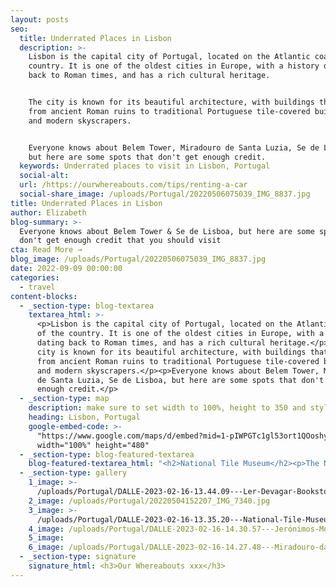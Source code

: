```yaml
---
layout: posts
seo:
  title: Underrated Places in Lisbon
  description: >-
    Lisbon is the capital city of Portugal, located on the Atlantic coast of the
    country. It is one of the oldest cities in Europe, with a history dating
    back to Roman times, and has a rich cultural heritage.


    The city is known for its beautiful architecture, with buildings that range
    from ancient Roman ruins to traditional Portuguese tile-covered buildings
    and modern skyscrapers.


    Everyone knows about Belem Tower, Miradouro de Santa Luzia, Se de Lisboa,
    but here are some spots that don't get enough credit.
  keywords: Underrated places to visit in Lisbon, Portugal
  social-alt:
  url: /https://ourwhereabouts.com/tips/renting-a-car
  social-share_image: /uploads/Portugal/20220506075039_IMG_8837.jpg
title: Underrated Places in Lisbon
author: Elizabeth
blog-summary: >-
  Everyone knows about Belem Tower & Se de Lisboa, but here are some spots that
  don't get enough credit that you should visit
cta: Read More →
blog_image: /uploads/Portugal/20220506075039_IMG_8837.jpg
date: 2022-09-09 00:00:00
categories:
  - travel
content-blocks:
  - _section-type: blog-textarea
    textarea_html: >-
      <p>Lisbon is the capital city of Portugal, located on the Atlantic coast
      of the country. It is one of the oldest cities in Europe, with a history
      dating back to Roman times, and has a rich cultural heritage.</p><p>The
      city is known for its beautiful architecture, with buildings that range
      from ancient Roman ruins to traditional Portuguese tile-covered buildings
      and modern skyscrapers.</p><p>Everyone knows about Belem Tower, Miradouro
      de Santa Luzia, Se de Lisboa, but here are some spots that don't get
      enough credit.</p>
  - _section-type: map
    description: make sure to set width to 100%, height to 350 and style to border 2
    heading: Lisbon, Portugal
    google-embed-code: >-
      "https://www.google.com/maps/d/embed?mid=1-pIWPGTc1gl53ort1QOoshyD1WYVBLE&ehbc=2E312F"
      width="100%" height="480"
  - _section-type: blog-featured-textarea
    blog-featured-textarea_html: "<h2>National Tile Museum</h2><p>The National Tile Museum, also known as the Museu Nacional do Azulejo in Portuguese, is a museum in Lisbon, Portugal that is dedicated to showcasing the history and art of Portuguese tiles. The museum is located in a former convent, the Madre de Deus Convent, which was founded in the 16th century.</p><p><br /><strong>•Entrance fee: </strong>5€<br /><strong>•Opening hours: </strong>Tuesday to Sunday from 10 am - 6 pm</p><p>\_</p><h2>Carmo Convent ruins</h2><p>The Carmo Convent ruins, also known as the Convento da Ordem do Carmo, are the remains of a Gothic church and convent that were destroyed in the 1755 Lisbon earthquake. The ruins are located in the Chiado neighborhood of Lisbon, Portugal and are a popular tourist attraction.</p><p><strong>•Entrance fee: </strong>5€<br /><strong>•Opening hours: </strong>Monday to Saturday from 10 am - 7 pm</p><p>\_</p><h2>LX Factory</h2><p>LX Factory is a cultural and creative hub located in the Alcântara neighborhood of Lisbon, Portugal. The complex is housed in a former industrial site and has been transformed into a space for artists, designers, and entrepreneurs to showcase their work and engage with the community.</p><p><strong>•Entrance fee: </strong>Free.<br /><strong>•Opening hours: </strong>Daily.</p><p>\_</p><h2>Ler Devagar Bookstore at LX Factory</h2><p>Ler Devagar is a bookstore located in the LX Factory complex in Lisbon, Portugal. The bookstore is housed in a large industrial building and is known for its unique and eclectic design.</p><p><strong>•Entrance fee:</strong> Free.<br />•<strong>Opening hours:</strong> Mon-Wed 10 am-10 pm | Thu-Sat 10 am-12 am | Sun 10 am-9 pm.</p><p>\_</p><h2>Livraria Bertrand</h2><p>Livraria Bertrand is a historic bookstore located in Lisbon, Portugal, and is considered to be one of the oldest bookstores in the world still in operation. The bookstore was founded in 1732 and has been in continuous operation ever since. The Livraria Bertrand store in Lisbon is located in the Chiado neighborhood and is housed in a beautiful 18th-century building. The bookstore has a wide selection of books in multiple languages and the store's interior is beautifully decorated.</p><p><strong>•Entrance fee: </strong>Free.<br /><strong>•Opening hours:&nbsp;</strong>Monday - Saturday from 9 am to 10 pm | Sunday 11 am to 8 pm</p><p>\_</p><h2>Miradouro da Graça</h2><p>Miradouro da Graça is a popular viewpoint located in the Graça neighborhood of Lisbon, Portugal. The viewpoint offers stunning panoramic views of the city, including the historic Alfama neighborhood, the Tagus River, and the São Jorge Castle.</p><p><strong>•Entrance fee:</strong> Free.<br /><strong>•Opening hours: </strong>Daily.</p><p>\_</p><h2>Jerónimos Monastery</h2><p>The Jerónimos Monastery, also known as the Hieronymites Monastery, is a UNESCO World Heritage Site located in the Belém neighborhood of Lisbon, Portugal. The monastery is one of the most important examples of Manueline architecture, a style that was popular in Portugal in the 16th century.</p><p><strong>•Entrance fee:</strong> 10€.<br /><strong>•Opening hours: </strong>Tuesday - Sunday 10 am - 5 pm.</p><p>\_</p><h2>25 de Abril Bridge</h2><p>The 25 de Abril Bridge, also known as the Ponte 25 de Abril, is a suspension bridge that spans the Tagus River in Lisbon, Portugal. The bridge is one of the most iconic landmarks in Lisbon and is a popular destination for tourists and locals alike. The bridge is similar in design to the Golden Gate Bridge in San Francisco, and its red color is also reminiscent of the famous American landmark. The bridge is 2.3 kilometers long and has two levels, with cars and trucks on the top level and trains on the bottom level.</p><p><strong>•Entrance fee:</strong> Free.<br /><strong>•Opening hours: </strong>Daily.</p>"
  - _section-type: gallery
    1_image: >-
      /uploads/Portugal/DALLE-2023-02-16-13.44.09---Ler-Devagar-Bookstore-lisbon.jpg
    2_image: /uploads/Portugal/20220504152207_IMG_7340.jpg
    3_image: >-
      /uploads/Portugal/DALLE-2023-02-16-13.35.20---National-Tile-Museum-lisbon.jpg
    4_image: /uploads/Portugal/DALLE-2023-02-16-14.30.57---Jerónimos-Monastery.jpg
    5_image:
    6_image: /uploads/Portugal/DALLE-2023-02-16-14.27.48---Miradouro-da-Graça-.jpg
  - _section-type: signature
    signature_html: <h3>Our Whereabouts xxx</h3>
---
```

